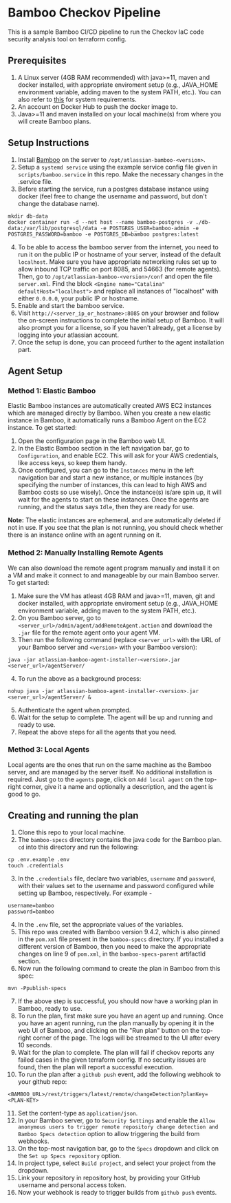 # Bamboo Checkov Pipeline

This is a sample Bamboo CI/CD pipeline to run the Checkov IaC code security analysis tool on terraform config.

## Prerequisites

1. A Linux server (4GB RAM recommended) with java>=11, maven and docker installed, with appropriate enviroment setup (e.g., JAVA_HOME environment variable, adding maven to the system PATH, etc.). You can also refer to [this](https://confluence.atlassian.com/bamboo/bamboo-best-practice-system-requirements-388401170.html) for system requirements.
2. An account on Docker Hub to push the docker image to.
3. Java>=11 and maven installed on your local machine(s) from where you will create Bamboo plans.

## Setup Instructions

1. Install [Bamboo](https://confluence.atlassian.com/bamboo/bamboo-installation-guide-289276785.html) on the server to `/opt/atlassian-bamboo-<version>`.
2. Setup a `systemd service` using the example service config file given in `scripts/bamboo.service` in this repo. Make the necessary changes in the .service file.
3. Before starting the service, run a postgres database instance using docker (feel free to change the username and password, but don't change the database name).

```shell
mkdir db-data
docker container run -d --net host --name bamboo-postgres -v ./db-data:/var/lib/postgresql/data -e POSTGRES_USER=bamboo-admin -e POSTGRES_PASSWORD=bamboo -e POSTGRES_DB=bamboo postgres:latest
```

4. To be able to access the bamboo server from the internet, you need to run it on the public IP or hostname of your server, instead of the default `localhost`. Make sure you have appropriate networking rules set up to allow inbound TCP traffic on port 8085, and 54663 (for remote agents). Then, go to `/opt/atlassian-bamboo-<version>/conf` and open the file `server.xml`. Find the block `<Engine name="Catalina" defaultHost="localhost">` and replace all instances of "localhost" with either `0.0.0.0`, your public IP or hostname.
5. Enable and start the bamboo service.
6. Visit `http://<server_ip_or_hostname>:8085` on your browser and follow the on-screen instructions to complete the initial setup of Bamboo. It will also prompt you for a license, so if you haven't already, get a license by logging into your atlassian account.
7. Once the setup is done, you can proceed further to the agent installation part.

## Agent Setup

### Method 1: Elastic Bamboo

Elastic Bamboo instances are automatically created AWS EC2 instances which are managed directly by Bamboo. When you create a new elastic instance in Bamboo, it automatically runs a Bamboo Agent on the EC2 instance. To get started:

1. Open the configuration page in the Bamboo web UI.
2. In the Elastic Bamboo section in the left navigation bar, go to `Configuration`, and enable EC2. This will ask for your AWS credentials, like access keys, so keep them handy.
3. Once configured, you can go to the `Instances` menu in the left navigation bar and start a new instance, or multiple instances (by specifying the number of instances, this can lead to high AWS and Bamboo costs so use wisely). Once the instance(s) is/are spin up, it will wait for the agents to start on these instances. Once the agents are running, and the status says `Idle`, then they are ready for use.

<b>Note:</b> The elastic instances are ephemeral, and are automatically deleted if not in use. If you see that the plan is not running, you should check whether there is an instance online with an agent running on it.

### Method 2: Manually Installing Remote Agents

We can also download the remote agent program manually and install it on a VM and make it connect to and manageable by our main Bamboo server. To get started:

1. Make sure the VM has atleast 4GB RAM and java>=11, maven, git and docker installed, with appropriate enviroment setup (e.g., JAVA_HOME environment variable, adding maven to the system PATH, etc.).
2. On you Bamboo server, go to `<server_url>/admin/agent/addRemoteAgent.action` and download the `.jar` file for the remote agent onto your agent VM.
3. Then run the following command (replace `<server_url>` with the URL of your Bamboo server and `<version>` with your Bamboo version):

```
java -jar atlassian-bamboo-agent-installer-<version>.jar <server_url>/agentServer/
```

4. To run the above as a background process:

```
nohup java -jar atlassian-bamboo-agent-installer-<version>.jar <server_url>/agentServer/ &
```

5. Authenticate the agent when prompted.
6. Wait for the setup to complete. The agent will be up and running and ready to use.
7. Repeat the above steps for all the agents that you need.

### Method 3: Local Agents
Local agents are the ones that run on the same machine as the Bamboo server, and are managed by the server itself. No additional installation is required. Just go to the `agents` page, click on `Add local agent` on the top-right corner, give it a name and optionally a description, and the agent is good to go.

## Creating and running the plan

1. Clone this repo to your local machine.
2. The `bamboo-specs` directory contains the java code for the Bamboo plan. `cd` into this directory and run the following:

```shell
cp .env.example .env
touch .credentials
```

3. In the `.credentials` file, declare two variables, `username` and `password`, with their values set to the username and password configured while setting up Bamboo, respectively. For example -

```
username=bamboo
password=bamboo
```

4. In the `.env` file, set the appropriate values of the variables.
5. This repo was created with Bamboo version 9.4.2, which is also pinned in the `pom.xml` file present in the `bamboo-specs` directory. If you installed a different version of Bamboo, then you need to make the appropriate changes on line 9 of `pom.xml`, in the `bamboo-specs-parent` artifactId section.
6. Now run the following command to create the plan in Bamboo from this spec:

```shell
mvn -Ppublish-specs
```

7. If the above step is successful, you should now have a working plan in Bamboo, ready to use.
8. To run the plan, first make sure you have an agent up and running. Once you have an agent running, run the plan manually by opening it in the web UI of Bamboo, and clicking on the "Run plan" button on the top-right corner of the page. The logs will be streamed to the UI after every 10 seconds.
9. Wait for the plan to complete. The plan will fail if checkov reports any failed cases in the given terraform config. If no security issues are found, then the plan will report a successful execution.
10. To run the plan after a `github push` event, add the following webhook to your github repo:

```
<BAMBOO_URL>/rest/triggers/latest/remote/changeDetection?planKey=<PLAN-KEY>
```
11. Set the content-type as `application/json`.
12. In your Bamboo server, go to `Security Settings` and enable the `Allow anonymous users to trigger remote repository change detection and Bamboo Specs detection` option to allow triggering the build from webhooks.
13. On the top-most navigation bar, go to the `Specs` dropdown and click on the `Set up Specs repository` option.
14. In project type, select `Build project`, and select your project from the dropdown.
15. Link your repository in repository host, by providing your GitHub username and personal access token.
16. Now your webhook is ready to trigger builds from `github push` events.
